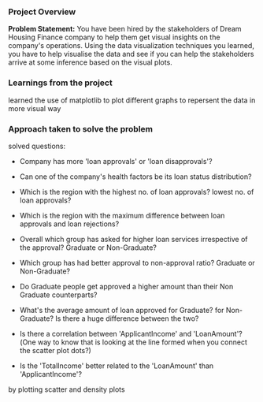 ### Project Overview

 **Problem Statement:** You have been hired by the stakeholders of Dream Housing Finance company to help them get visual insights on the company's operations. Using the data visualization techniques you learned, you have to help visualise the data and see if you can help the stakeholders arrive at some inference based on the visual plots.



### Learnings from the project

 learned the use of matplotlib to plot different graphs to repersent the data in more visual way


### Approach taken to solve the problem

 solved questions:
- Company has more 'loan approvals' or 'loan disapprovals'?
- Can one of the company's health factors be its loan status distribution?

- Which is the region with the highest no. of loan approvals? lowest no. of loan approvals?
- Which is the region with the maximum difference between loan approvals and loan rejections?

- Overall which group has asked for higher loan services irrespective of the approval? Graduate or Non-Graduate?
- Which group has had better approval to non-approval ratio? Graduate or Non-Graduate?

- Do Graduate people get approved a higher amount than their Non Graduate counterparts?
- What's the average amount of loan approved for Graduate? for Non-Graduate? Is there a huge difference between the two? 

- Is there a correlation between 'ApplicantIncome' and 'LoanAmount'?(One way to know that is looking at the line formed when you connect the scatter plot dots?)
- Is the 'TotalIncome' better related to the 'LoanAmount' than 'ApplicantIncome'?

by plotting scatter and density plots


